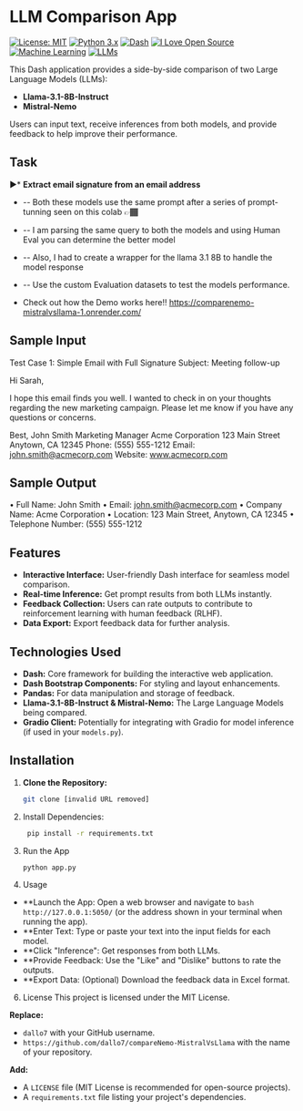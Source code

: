 # LLM Comparison App
[![License: MIT](https://img.shields.io/badge/License-MIT-yellow.svg)](https://opensource.org/licenses/MIT)
[![Python 3.x](https://img.shields.io/badge/python-3.x-blue.svg)](https://www.python.org/)
[![Dash](https://img.shields.io/badge/Dash-v2-orange)](https://dash.plotly.com/)
[![I Love Open Source](https://badges.frapsoft.com/os/v1/open-source.svg?v=103)](https://github.com/ellerbrock/open-source-badges/)                    
[![Machine Learning](https://img.shields.io/badge/Topic-Machine%20Learning-orange)](https://en.wikipedia.org/wiki/Machine_learning)
[![LLMs](https://img.shields.io/badge/Topic-LLMs-green)](https://en.wikipedia.org/wiki/Large_language_model)

This Dash application provides a side-by-side comparison of two Large Language Models (LLMs):

* **Llama-3.1-8B-Instruct**
* **Mistral-Nemo**

Users can input text, receive inferences from both models, and provide feedback to help improve their performance.

## Task

▶️* **Extract email signature from an email address**
  
   * -- Both these models use the same prompt after a series of prompt-tunning seen on this colab 👉🏾
   * -- I am parsing the same query to both the models and using Human Eval you can determine the better model
   * -- Also, I had to create a wrapper for the llama 3.1 8B to handle the model response
   * -- Use the custom Evaluation datasets to test the models performance.

* Check out how the Demo works here‼️ https://comparenemo-mistralvsllama-1.onrender.com/ 

## Sample Input

Test Case 1: Simple Email with Full Signature
Subject: Meeting follow-up

Hi Sarah,

I hope this email finds you well. I wanted to check in on your thoughts regarding the new marketing campaign. Please let me know if you have any questions or concerns.

Best,
John Smith
Marketing Manager
Acme Corporation
123 Main Street
Anytown, CA 12345
Phone: (555) 555-1212
Email: john.smith@acmecorp.com
Website: www.acmecorp.com

## Sample Output

•	Full Name: John Smith 
•	Email: john.smith@acmecorp.com 
•	Company Name: Acme Corporation
•	Location: 123 Main Street, Anytown, CA 12345
•	Telephone Number: (555) 555-1212 


## Features

* **Interactive Interface:** User-friendly Dash interface for seamless model comparison.
* **Real-time Inference:**  Get prompt results from both LLMs instantly.
* **Feedback Collection:**  Users can rate outputs to contribute to reinforcement learning with human feedback (RLHF).
* **Data Export:** Export feedback data for further analysis.

## Technologies Used

* **Dash:**  Core framework for building the interactive web application.
* **Dash Bootstrap Components:** For styling and layout enhancements.
* **Pandas:** For data manipulation and storage of feedback.
* **Llama-3.1-8B-Instruct & Mistral-Nemo:** The Large Language Models being compared.
* **Gradio Client:**  Potentially for integrating with Gradio for model inference (if used in your `models.py`).

## Installation

1. **Clone the Repository:**
   ```bash
   git clone [invalid URL removed]
   ```
2. Install Dependencies:  
   ```bash
    pip install -r requirements.txt
   ```
3. Run the App
    ```bash
    python app.py
    ```
4. Usage
* **Launch the App: Open a web browser and navigate to ```bash http://127.0.0.1:5050/``` (or the address shown in your terminal when running the app).
* **Enter Text: Type or paste your text into the input fields for each model.
* **Click "Inference": Get responses from both LLMs.
* **Provide Feedback: Use the "Like" and "Dislike" buttons to rate the outputs.
* **Export Data: (Optional) Download the feedback data in Excel format.
  
6. License
This project is licensed under the MIT License.   

**Replace:**

- `dallo7` with your GitHub username.
- `https://github.com/dallo7/compareNemo-MistralVsLlama` with the name of your repository.

**Add:**

- A `LICENSE` file (MIT License is recommended for open-source projects).
- A `requirements.txt` file listing your project's dependencies.

